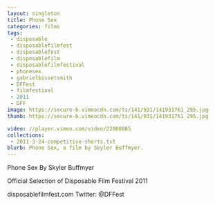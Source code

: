 ```yaml
---
layout: singleton
title: Phone Sex
categories: films
tags:
 - disposable
 - disposablefilmfest
 - disposablefest
 - disposablefilm
 - disposablefilmfestival
 - phonesex
 - gabrielbissetsmith
 - DFFest
 - filmfestival
 - 2011
 - DFF
image: https://secure-b.vimeocdn.com/ts/141/931/141931761_295.jpg
thumb: https://secure-b.vimeocdn.com/ts/141/931/141931761_295.jpg

video: //player.vimeo.com/video/22008085
collections:
 - 2011-3-24-competitive-shorts.txt
blurb: Phone Sex, a film by Skyler Buffmyer.
---
```


Phone Sex
By Skyler Buffmyer

Official Selection of Disposable Film Festival 2011

disposablefilmfest.com
Twitter: @DFFest